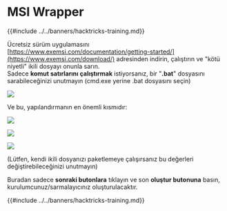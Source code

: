 # MSI Wrapper

{{#include ../../banners/hacktricks-training.md}}

Ücretsiz sürüm uygulamasını [https://www.exemsi.com/documentation/getting-started/](https://www.exemsi.com/download/) adresinden indirin, çalıştırın ve "kötü niyetli" ikili dosyayı onunla sarın.\
Sadece **komut satırlarını çalıştırmak** istiyorsanız, bir "**.bat**" dosyasını sarabileceğinizi unutmayın (cmd.exe yerine .bat dosyasını seçin)

![](<../../images/image (417).png>)

Ve bu, yapılandırmanın en önemli kısmıdır:

![](<../../images/image (312).png>)

![](<../../images/image (346).png>)

![](<../../images/image (1072).png>)

(Lütfen, kendi ikili dosyanızı paketlemeye çalışırsanız bu değerleri değiştirebileceğinizi unutmayın)

Buradan sadece **sonraki butonlara** tıklayın ve son **oluştur butonuna** basın, kurulumcunuz/sarmalayıcınız oluşturulacaktır.

{{#include ../../banners/hacktricks-training.md}}
